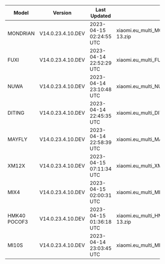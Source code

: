 | Model | Version | Last Updated | File Name | Size | Download Link |
| ---- | ---- | ---- | ---- | ---- | ---- |
| MONDRIAN | V14.0.23.4.10.DEV | 2023-04-15 02:24:55 UTC | xiaomi.eu_multi_MONDRIAN_V14.0.23.4.10.DEV_v14-13.zip | 5.2 GB | [SourceForge](https://sourceforge.net/projects/xiaomi-eu-multilang-miui-roms/files/xiaomi.eu/MIUI-WEEKLY-RELEASES/V14.0.23.4.10.DEV/xiaomi.eu_multi_MONDRIAN_V14.0.23.4.10.DEV_v14-13.zip/download) |
| FUXI | V14.0.23.4.10.DEV | 2023-04-14 22:52:29 UTC | xiaomi.eu_multi_FUXI_V14.0.23.4.10.DEV_v14-13.zip | 5.9 GB | [SourceForge](https://sourceforge.net/projects/xiaomi-eu-multilang-miui-roms/files/xiaomi.eu/MIUI-WEEKLY-RELEASES/V14.0.23.4.10.DEV/xiaomi.eu_multi_FUXI_V14.0.23.4.10.DEV_v14-13.zip/download) |
| NUWA | V14.0.23.4.10.DEV | 2023-04-14 23:10:48 UTC | xiaomi.eu_multi_NUWA_V14.0.23.4.10.DEV_v14-13.zip | 5.9 GB | [SourceForge](https://sourceforge.net/projects/xiaomi-eu-multilang-miui-roms/files/xiaomi.eu/MIUI-WEEKLY-RELEASES/V14.0.23.4.10.DEV/xiaomi.eu_multi_NUWA_V14.0.23.4.10.DEV_v14-13.zip/download) |
| DITING | V14.0.23.4.10.DEV | 2023-04-14 22:45:35 UTC | xiaomi.eu_multi_DITING_V14.0.23.4.10.DEV_v14-13.zip | 5.2 GB | [SourceForge](https://sourceforge.net/projects/xiaomi-eu-multilang-miui-roms/files/xiaomi.eu/MIUI-WEEKLY-RELEASES/V14.0.23.4.10.DEV/xiaomi.eu_multi_DITING_V14.0.23.4.10.DEV_v14-13.zip/download) |
| MAYFLY | V14.0.23.4.10.DEV | 2023-04-14 22:58:39 UTC | xiaomi.eu_multi_MAYFLY_V14.0.23.4.10.DEV_v14-13.zip | 5.2 GB | [SourceForge](https://sourceforge.net/projects/xiaomi-eu-multilang-miui-roms/files/xiaomi.eu/MIUI-WEEKLY-RELEASES/V14.0.23.4.10.DEV/xiaomi.eu_multi_MAYFLY_V14.0.23.4.10.DEV_v14-13.zip/download) |
| XM12X | V14.0.23.4.10.DEV | 2023-04-15 07:11:34 UTC | xiaomi.eu_multi_XM12X_V14.0.23.4.10.DEV_v14-13.zip | 4.4 GB | [SourceForge](https://sourceforge.net/projects/xiaomi-eu-multilang-miui-roms/files/xiaomi.eu/MIUI-WEEKLY-RELEASES/V14.0.23.4.10.DEV/xiaomi.eu_multi_XM12X_V14.0.23.4.10.DEV_v14-13.zip/download) |
| MIX4 | V14.0.23.4.10.DEV | 2023-04-15 02:00:31 UTC | xiaomi.eu_multi_MIX4_V14.0.23.4.10.DEV_v14-13.zip | 5.1 GB | [SourceForge](https://sourceforge.net/projects/xiaomi-eu-multilang-miui-roms/files/xiaomi.eu/MIUI-WEEKLY-RELEASES/V14.0.23.4.10.DEV/xiaomi.eu_multi_MIX4_V14.0.23.4.10.DEV_v14-13.zip/download) |
| HMK40 POCOF3 | V14.0.23.4.10.DEV | 2023-04-15 01:36:18 UTC | xiaomi.eu_multi_HMK40_POCOF3_V14.0.23.4.10.DEV_v14-13.zip | 4.3 GB | [SourceForge](https://sourceforge.net/projects/xiaomi-eu-multilang-miui-roms/files/xiaomi.eu/MIUI-WEEKLY-RELEASES/V14.0.23.4.10.DEV/xiaomi.eu_multi_HMK40_POCOF3_V14.0.23.4.10.DEV_v14-13.zip/download) |
| MI10S | V14.0.23.4.10.DEV | 2023-04-14 23:03:45 UTC | xiaomi.eu_multi_MI10S_V14.0.23.4.10.DEV_v14-13.zip | 4.4 GB | [SourceForge](https://sourceforge.net/projects/xiaomi-eu-multilang-miui-roms/files/xiaomi.eu/MIUI-WEEKLY-RELEASES/V14.0.23.4.10.DEV/xiaomi.eu_multi_MI10S_V14.0.23.4.10.DEV_v14-13.zip/download) |
